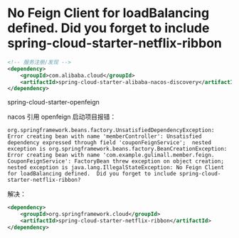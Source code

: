 # No Feign Client for loadBalancing defined. Did you forget to include spring-cloud-starter-netflix-ribbon

```xml
<!-- 服务注册/发现 -->
<dependency>
    <groupId>com.alibaba.cloud</groupId>
    <artifactId>spring-cloud-starter-alibaba-nacos-discovery</artifactId>
</dependency>
```

spring-cloud-starter-openfeign

nacos 引用 openfeign 启动项目报错：

```
org.springframework.beans.factory.UnsatisfiedDependencyException: Error creating bean with name 'memberController': Unsatisfied dependency expressed through field 'couponFeignService';  nested exception is org.springframework.beans.factory.BeanCreationException: Error creating bean with name 'com.example.gulimall.member.feign. CouponFeignService': FactoryBean threw exception on object creation;  nested exception is java.lang.IllegalStateException: No Feign Client for loadBalancing defined.  Did you forget to include spring-cloud-starter-netflix-ribbon?
```

解决：

```xml
<dependency>
    <groupId>org.springframework.cloud</groupId>
    <artifactId>spring-cloud-starter-netflix-ribbon</artifactId>
</dependency>
```

